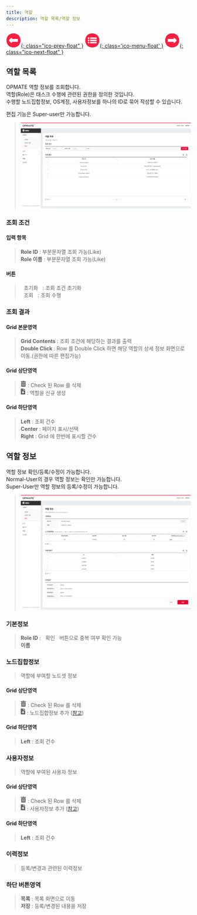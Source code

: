 ```yaml
---
title: 역할
description: 역할 목록/역할 정보
---
```


<link rel="stylesheet" type="text/css" href="../css/opme.css">

<!-- Defined -->
[role-lst]: img/role-lst.png
[role-dtl]: img/role-dtl.png
[ico-del]: img/icon/ico-del.png
[ico-add]: img/icon/ico-add.png
[popup-user]: PopupUser.md
[popup-node]: PopupNode.md

<!-- Floating Menu -->
[prev]: UserGroup.html "사용자그룹"
[menu]: index.html "목차"
[next]: Node.html "노드"
[ico-prev]: img/icon/ico-prev.png
[ico-menu]: img/icon/ico-menu.png
[ico-next]: img/icon/ico-next.png
[![이전][ico-prev]{: class="ico-prev-float" }][prev]
[![목차][ico-menu]{: class='ico-menu-float' }][menu]
[![다음][ico-next]{: class="ico-next-float" }][next]


## 역할 목록
OPMATE 역할 정보를 조회합니다.  
역할(Role)은 태스크 수행에 관련된 권한을 정의한 것입니다.  
수행할 노드집합정보, OS계정, 사용자정보를 하나의 ID로 묶어 작성할 수 있습니다.  

편집 기능은 Super-user만 가능합니다.  

> ![역할 목록][role-lst]

### 조회 조건

#### 입력 항목
> **Role ID** : 부분문자열 조회 가능(Like)   
> **Role 이름** : 부분문자열 조회 가능(Like)  

#### 버튼
> <kbd class="btn-gray">&nbsp;초기화&nbsp;</kbd> : 조회 조건 초기화  
> <kbd class="btn-red">&nbsp;조회&nbsp;</kbd> : 조회 수행  
 
### 조회 결과

#### Grid 본문영역
> **Grid Contents** : 조회 조건에 해당하는 결과를 출력    
> **Double Click** : Row 를 Double Click 하면 해당 역할의 상세 정보 화면으로 이동.(권한에 따른 편집가능)  
 
#### Grid 상단영역  
> ![삭제][ico-del] : Check 된 Row 를 삭제     
> ![추가/등록][ico-add] : 역할을 신규 생성  
 
#### Grid 하단영역
> **Left** : 조회 건수  
> **Center** : 페이지 표시/선택  
> **Right** : Grid 에 한번에 표시할 건수  

## 역할 정보
역할 정보 확인/등록/수정이 가능합니다.  
Normal-User의 경우 역할 정보는 확인만 가능합니다.  
Super-User만 역할 정보의 등록/수정이 가능합니다.  

> ![역할 정보][role-dtl]
 
### 기본정보
> **Role ID** : <kbd class="btn-gray">&nbsp;확인&nbsp;</kbd> 버튼으로 중복 여부 확인 가능    
> **이름**  

### 노드집합정보  
> 역할에 부여할 노드셋 정보

#### Grid 상단영역
> ![삭제][ico-del] : Check 된 Row 를 삭제     
> ![추가/등록][ico-add] : 노드집합정보 추가 ([참고][popup-node])

#### Grid 하단영역
> **Left** : 조회 건수

### 사용자정보
> 역할에 부여된 사용자 정보  

#### Grid 상단영역
> ![삭제][ico-del] : Check 된 Row 를 삭제     
> ![추가/등록][ico-add] : 사용자정보 추가 ([참고][popup-user])

#### Grid 하단영역
> **Left** : 조회 건수

### 이력정보
> 등록/변경과 관련된 이력정보

### 하단 버튼영역
> **목록** : 목록 화면으로 이동  
> **저장** : 등록/변경된 내용을 저장  
 